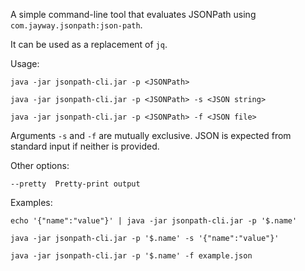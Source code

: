 A simple command-line tool that evaluates JSONPath using `com.jayway.jsonpath:json-path`.

It can be used as a replacement of `jq`.

Usage:

```
java -jar jsonpath-cli.jar -p <JSONPath>

java -jar jsonpath-cli.jar -p <JSONPath> -s <JSON string>

java -jar jsonpath-cli.jar -p <JSONPath> -f <JSON file>

```

Arguments `-s` and `-f` are mutually exclusive. JSON is expected from standard input if neither is provided.

Other options:

```
--pretty  Pretty-print output
```

Examples:

```
echo '{"name":"value"}' | java -jar jsonpath-cli.jar -p '$.name'

java -jar jsonpath-cli.jar -p '$.name' -s '{"name":"value"}'

java -jar jsonpath-cli.jar -p '$.name' -f example.json

```
